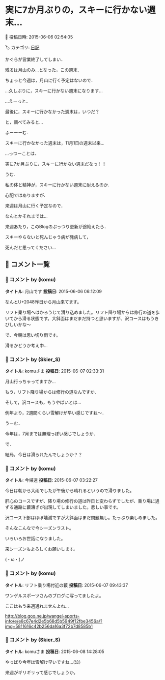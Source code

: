 # 実に7か月ぶりの，スキーに行かない週末…

📅 投稿日時: 2015-06-06 02:54:05

🏷️ カテゴリ: [日記](cc4b5682fb7b8b144980957a978653fb0.md)

かぐらが営業終了してしまい．


残るは月山のみ…となった，この週末．


ちょっと今週は，月山に行く予定はないので．


…久しぶりに，スキーに行かない週末になります…





…えーっと．


最後に，スキーに行かなかった週末は，いつだ？


と，調べてみると…





ふーーーむ．


スキーに行かなかった週末は，11月1日の週末以来…


…っつーことは．


実に7か月ぶりに，スキーに行かない週末だなっ！！





うむ．


私の体と精神が，スキーに行かない週末に耐えるのか．


心配ではありますが．


来週は月山に行く予定なので．


なんとかそれまでは…





来週あたり，このBlogのぷっつり更新が途絶えたら．


スキーやらないと死んじゃう病が発病して，


死んだと思ってください…

## 💬 コメント一覧

### 💬 コメント by (komu)
**タイトル**: 月山です
**投稿日**: 2015-06-06 06:12:09

なんとU+2048昨日から月山来てます。

リフト乗り場へはかろうじて滑り込めました。リフト降り場からは修行の道を歩いてから滑る状態です。大斜面はまだまだ持つと思いますが、沢コースはもうきびしいかな～

で、今朝は思い切り雨です。

滑るかどうか考え中…

### 💬 コメント by (Skier_S)
**タイトル**: komuさま
**投稿日**: 2015-06-07 02:33:31

月山行っちゃってますか…



もう，リフト降り場からは修行の道なんですか．

そして，沢コースも，もうやばいとは…

例年より，2週間くらい雪解けが早い感じですね～．



うーむ．

今年は，7月までは無理っぽい感じでしょうか．



で．

結局，今日は滑られたんでしょうか？？

### 💬 コメント by (komu)
**タイトル**: 今帰還
**投稿日**: 2015-06-07 03:22:27

今日は朝から大雨でしたが午後から晴れるというので滑りました。

肝心のコースですが、降り場の修行の道は昨日と変わらずでしたが、乗り場に通ずる通路に藪漕ぎが出現してしまいました。悲しい事です。

沢コース下部はほぼ壊滅ですが大斜面はまだ問題無し。たっぷり楽しめました。

そんなこんなで今シーズンラスト。

いろいろお世話になりました。

来シーズンもよろしくお願いします。

(・ω・)ノ

### 💬 コメント by (komu)
**タイトル**: リフト乗り場付近の藪
**投稿日**: 2015-06-07 09:43:37

ワンゲルスポーツさんのブログに写ってましたよ。

ここはもう来週通れませんよね…

http://blog.goo.ne.jp/wangel-sports-info/e/e8c67e4d2e5b68d5b5949f12fbe3456a/?img=5811616c42b256da16a3f72b7d8585b1

### 💬 コメント by (Skier_S)
**タイトル**: komuさま
**投稿日**: 2015-06-08 14:28:05

やっぱり今年は雪解け早いですね…(泣)

来週がギリギリって感じでしょうか。

